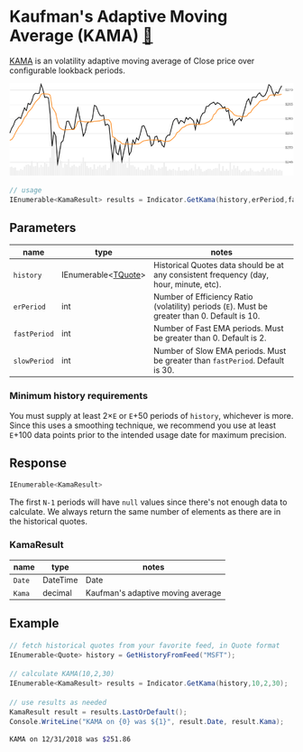 ﻿# Kaufman's Adaptive Moving Average (KAMA) [:speech_balloon:](https://github.com/DaveSkender/Stock.Indicators/discussions/210 "Community discussion about this indicator")

[KAMA](https://school.stockcharts.com/doku.php?id=technical_indicators:kaufman_s_adaptive_moving_average) is an volatility adaptive moving average of Close price over configurable lookback periods.

![image](chart.png)

```csharp
// usage
IEnumerable<KamaResult> results = Indicator.GetKama(history,erPeriod,fastPeriod,slowPeriod);  
```

## Parameters

| name | type | notes
| -- |-- |--
| `history` | IEnumerable\<[TQuote](../../docs/GUIDE.md#quote)\> | Historical Quotes data should be at any consistent frequency (day, hour, minute, etc).
| `erPeriod` | int | Number of Efficiency Ratio (volatility) periods (`E`).  Must be greater than 0.  Default is 10.
| `fastPeriod` | int | Number of Fast EMA periods.  Must be greater than 0.  Default is 2.
| `slowPeriod` | int | Number of Slow EMA periods.  Must be greater than `fastPeriod`.  Default is 30.

### Minimum history requirements

You must supply at least 2×`E` or `E`+50 periods of `history`, whichever is more.  Since this uses a smoothing technique, we recommend you use at least `E`+100 data points prior to the intended usage date for maximum precision.

## Response

```csharp
IEnumerable<KamaResult>
```

The first `N-1` periods will have `null` values since there's not enough data to calculate.  We always return the same number of elements as there are in the historical quotes.

### KamaResult

| name | type | notes
| -- |-- |--
| `Date` | DateTime | Date
| `Kama` | decimal | Kaufman's adaptive moving average


## Example

```csharp
// fetch historical quotes from your favorite feed, in Quote format
IEnumerable<Quote> history = GetHistoryFromFeed("MSFT");

// calculate KAMA(10,2,30)
IEnumerable<KamaResult> results = Indicator.GetKama(history,10,2,30);

// use results as needed
KamaResult result = results.LastOrDefault();
Console.WriteLine("KAMA on {0} was ${1}", result.Date, result.Kama);
```

```bash
KAMA on 12/31/2018 was $251.86
```
